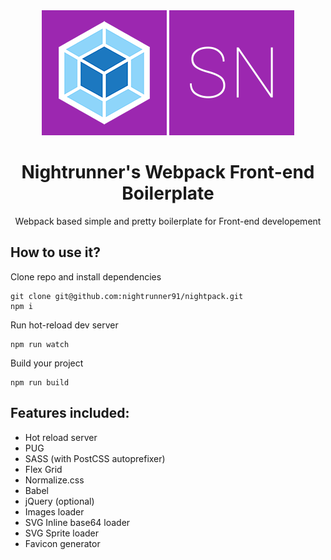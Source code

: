<div align="center">
  <img width="200" height="200" src="src/assets/logo-wp.png"> 
  <img width="200" height="200" src="src/assets/logo-sn.png">
  <h1>Nightrunner's Webpack Front-end Boilerplate</h1>
  <p>Webpack based simple and pretty boilerplate for Front-end developement</p>
</div>

## How to use it?

Clone repo and install dependencies

```
git clone git@github.com:nightrunner91/nightpack.git
npm i
```

Run hot-reload dev server

```
npm run watch
```

Build your project

```
npm run build
```

## Features included:

- Hot reload server
- PUG
- SASS (with PostCSS autoprefixer)
- Flex Grid
- Normalize.css
- Babel
- jQuery (optional)
- Images loader
- SVG Inline base64 loader
- SVG Sprite loader
- Favicon generator